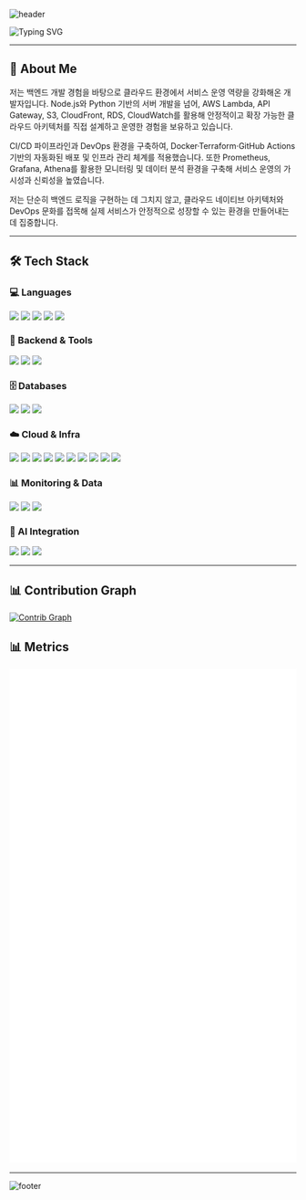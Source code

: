 <!-- Header -->
![header](https://capsule-render.vercel.app/api?type=waving&color=gradient&customColorList=10&height=180&text=Welcome%20to%20Yujin's%20GitHub!&fontSize=40&animation=twinkling&fontAlign=50&fontAlignY=40)

<!-- Typing Animation -->
![Typing SVG](https://readme-typing-svg.demolab.com?font=Fira+Code&weight=500&size=24&pause=1000&color=00CFFF&center=true&vCenter=true&width=500&lines=Backend+Developer;Cloud+Engineer+in+progress)

---

## 👋 About Me
저는 백엔드 개발 경험을 바탕으로 클라우드 환경에서 서비스 운영 역량을 강화해온 개발자입니다.
Node.js와 Python 기반의 서버 개발을 넘어, AWS Lambda, API Gateway, S3, CloudFront, RDS, CloudWatch를 활용해 안정적이고 확장 가능한 클라우드 아키텍처를 직접 설계하고 운영한 경험을 보유하고 있습니다.

CI/CD 파이프라인과 DevOps 환경을 구축하여, Docker·Terraform·GitHub Actions 기반의 자동화된 배포 및 인프라 관리 체계를 적용했습니다.
또한 Prometheus, Grafana, Athena를 활용한 모니터링 및 데이터 분석 환경을 구축해 서비스 운영의 가시성과 신뢰성을 높였습니다.

저는 단순히 백엔드 로직을 구현하는 데 그치지 않고, 클라우드 네이티브 아키텍처와 DevOps 문화를 접목해 실제 서비스가 안정적으로 성장할 수 있는 환경을 만들어내는 데 집중합니다.  

---

## 🛠 Tech Stack

### 💻 Languages
<p>
  <img src="https://img.shields.io/badge/Node.js-339933?style=for-the-badge&logo=nodedotjs&logoColor=white"/>
  <img src="https://img.shields.io/badge/Python-3776AB?style=for-the-badge&logo=python&logoColor=white"/>
  <img src="https://img.shields.io/badge/Java-007396?style=for-the-badge&logo=openjdk&logoColor=white"/>
  <img src="https://img.shields.io/badge/C++-00599C?style=for-the-badge&logo=cplusplus&logoColor=white"/>
  <img src="https://img.shields.io/badge/SQL-003B57?style=for-the-badge&logo=postgresql&logoColor=white"/>
</p>

### 🚀 Backend & Tools
<p>
  <img src="https://img.shields.io/badge/Express.js-000000?style=for-the-badge&logo=express&logoColor=white"/>
  <img src="https://img.shields.io/badge/FastAPI-009688?style=for-the-badge&logo=fastapi&logoColor=white"/>
  <img src="https://img.shields.io/badge/PM2-2B037A?style=for-the-badge&logo=pm2&logoColor=white"/>
</p>

### 🗄 Databases
<p>
  <img src="https://img.shields.io/badge/PostgreSQL-4169E1?style=for-the-badge&logo=postgresql&logoColor=white"/>
  <img src="https://img.shields.io/badge/MySQL-4479A1?style=for-the-badge&logo=mysql&logoColor=white"/>
  <img src="https://img.shields.io/badge/Redis-DC382D?style=for-the-badge&logo=redis&logoColor=white"/>
</p>

### ☁️ Cloud & Infra
<p>
  <img src="https://img.shields.io/badge/AWS%20EC2-FF9900?style=for-the-badge&logo=amazonec2&logoColor=white"/>
  <img src="https://img.shields.io/badge/AWS%20Lambda-FF9900?style=for-the-badge&logo=awslambda&logoColor=white"/>
  <img src="https://img.shields.io/badge/API%20Gateway-FF4F00?style=for-the-badge&logo=amazonapigateway&logoColor=white"/>
  <img src="https://img.shields.io/badge/AWS%20S3-569A31?style=for-the-badge&logo=amazons3&logoColor=white"/>
  <img src="https://img.shields.io/badge/CloudFront-005571?style=for-the-badge&logo=amazoncloudfront&logoColor=white"/>
  <img src="https://img.shields.io/badge/AWS%20RDS-527FFF?style=for-the-badge&logo=amazonrds&logoColor=white"/>
  <img src="https://img.shields.io/badge/AWS%20CloudWatch-FF4F8B?style=for-the-badge&logo=amazoncloudwatch&logoColor=white"/>
  <img src="https://img.shields.io/badge/Docker-2496ED?style=for-the-badge&logo=docker&logoColor=white"/>
  <img src="https://img.shields.io/badge/Terraform-7B42BC?style=for-the-badge&logo=terraform&logoColor=white"/>
  <img src="https://img.shields.io/badge/GitHub%20Actions-2088FF?style=for-the-badge&logo=githubactions&logoColor=white"/>
</p>

### 📊 Monitoring & Data
<p>
  <img src="https://img.shields.io/badge/Prometheus-E6522C?style=for-the-badge&logo=prometheus&logoColor=white"/>
  <img src="https://img.shields.io/badge/Grafana-F46800?style=for-the-badge&logo=grafana&logoColor=white"/>
  <img src="https://img.shields.io/badge/Athena-FF9900?style=for-the-badge&logo=amazonaws&logoColor=white"/>
</p>

### 🤖 AI Integration
<p>
  <img src="https://img.shields.io/badge/OpenAI-412991?style=for-the-badge&logo=openai&logoColor=white"/>
  <img src="https://img.shields.io/badge/Perplexity-1D9BF0?style=for-the-badge&logo=perplexity&logoColor=white"/>
  <img src="https://img.shields.io/badge/LangGraph-000000?style=for-the-badge&logo=langchain&logoColor=white"/>
</p>

---

## 📊 Contribution Graph
[![Contrib Graph](https://github-readme-activity-graph.vercel.app/graph?username=yujin5701&theme=react-dark&hide_border=true)](https://github.com/ashutosh00710/github-readme-activity-graph)

</p>

## 📊 Metrics
![Metrics](https://github.com/yujin5701/yujin5701/blob/main/github-metrics.svg)

---

<!-- Footer -->
![footer](https://capsule-render.vercel.app/api?type=waving&color=gradient&customColorList=10&height=120&section=footer)
